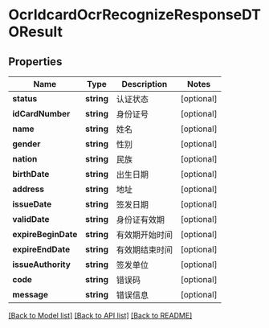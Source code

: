# OcrIdcardOcrRecognizeResponseDTOResult

## Properties
Name | Type | Description | Notes
------------ | ------------- | ------------- | -------------
**status** | **string** | 认证状态 | [optional] 
**idCardNumber** | **string** | 身份证号 | [optional] 
**name** | **string** | 姓名 | [optional] 
**gender** | **string** | 性别 | [optional] 
**nation** | **string** | 民族 | [optional] 
**birthDate** | **string** | 出生日期 | [optional] 
**address** | **string** | 地址 | [optional] 
**issueDate** | **string** | 签发日期 | [optional] 
**validDate** | **string** | 身份证有效期 | [optional] 
**expireBeginDate** | **string** | 有效期开始时间 | [optional] 
**expireEndDate** | **string** | 有效期结束时间 | [optional] 
**issueAuthority** | **string** | 签发单位 | [optional] 
**code** | **string** | 错误码 | [optional] 
**message** | **string** | 错误信息 | [optional] 

[[Back to Model list]](../README.md#documentation-for-models) [[Back to API list]](../README.md#documentation-for-api-endpoints) [[Back to README]](../README.md)


